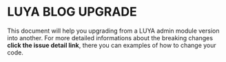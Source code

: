 # LUYA BLOG UPGRADE

This document will help you upgrading from a LUYA admin module version into another. For more detailed informations about the breaking changes **click the issue detail link**, there you can examples of how to change your code.